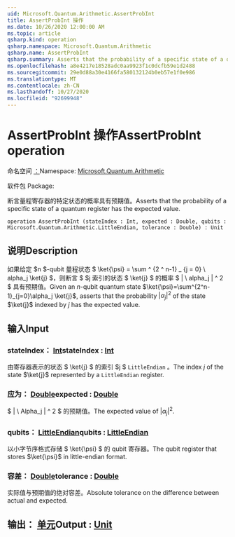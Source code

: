 ```yaml
---
uid: Microsoft.Quantum.Arithmetic.AssertProbInt
title: AssertProbInt 操作
ms.date: 10/26/2020 12:00:00 AM
ms.topic: article
qsharp.kind: operation
qsharp.namespace: Microsoft.Quantum.Arithmetic
qsharp.name: AssertProbInt
qsharp.summary: Asserts that the probability of a specific state of a quantum register has the expected value.
ms.openlocfilehash: a8e4217e18528adc0aa9923f1c0dcfb59e1d2488
ms.sourcegitcommit: 29e0d88a30e4166fa580132124b0eb57e1f0e986
ms.translationtype: MT
ms.contentlocale: zh-CN
ms.lasthandoff: 10/27/2020
ms.locfileid: "92699948"
---
```

# <a name="assertprobint-operation"></a><span data-ttu-id="e8b77-102">AssertProbInt 操作</span><span class="sxs-lookup"><span data-stu-id="e8b77-102">AssertProbInt operation</span></span>

<span data-ttu-id="e8b77-103">命名空间 [：](xref:Microsoft.Quantum.Arithmetic)</span><span class="sxs-lookup"><span data-stu-id="e8b77-103">Namespace: [Microsoft.Quantum.Arithmetic](xref:Microsoft.Quantum.Arithmetic)</span></span>

<span data-ttu-id="e8b77-104">软件包 [](https://nuget.org/packages/)</span><span class="sxs-lookup"><span data-stu-id="e8b77-104">Package: [](https://nuget.org/packages/)</span></span>


<span data-ttu-id="e8b77-105">断言量程寄存器的特定状态的概率具有预期值。</span><span class="sxs-lookup"><span data-stu-id="e8b77-105">Asserts that the probability of a specific state of a quantum register has the expected value.</span></span>

```qsharp
operation AssertProbInt (stateIndex : Int, expected : Double, qubits : Microsoft.Quantum.Arithmetic.LittleEndian, tolerance : Double) : Unit
```


## <a name="description"></a><span data-ttu-id="e8b77-106">说明</span><span class="sxs-lookup"><span data-stu-id="e8b77-106">Description</span></span>

<span data-ttu-id="e8b77-107">如果给定 $n $-qubit 量程状态 $ \ket{\psi} = \sum ^ {2 ^ n-1} _ {j = 0} \ alpha_j \ket{j} $，则断言 $ $j 索引的状态 $ \ket{j} $ 的概率 $ | \ alpha_j | ^ 2 $ 具有预期值。</span><span class="sxs-lookup"><span data-stu-id="e8b77-107">Given an $n$-qubit quantum state $\ket{\psi}=\sum^{2^n-1}_{j=0}\alpha_j \ket{j}$, asserts that the probability $|\alpha_j|^2$ of the state $\ket{j}$ indexed by $j$ has the expected value.</span></span>

## <a name="input"></a><span data-ttu-id="e8b77-108">输入</span><span class="sxs-lookup"><span data-stu-id="e8b77-108">Input</span></span>

### <a name="stateindex--int"></a><span data-ttu-id="e8b77-109">stateIndex： [Int](xref:microsoft.quantum.lang-ref.int)</span><span class="sxs-lookup"><span data-stu-id="e8b77-109">stateIndex : [Int](xref:microsoft.quantum.lang-ref.int)</span></span>

<span data-ttu-id="e8b77-110">由寄存器表示的状态 $ \ket{j} $ 的索引 $j $ `LittleEndian` 。</span><span class="sxs-lookup"><span data-stu-id="e8b77-110">The index $j$ of the state $\ket{j}$ represented by a `LittleEndian` register.</span></span>


### <a name="expected--double"></a><span data-ttu-id="e8b77-111">应为： [Double](xref:microsoft.quantum.lang-ref.double)</span><span class="sxs-lookup"><span data-stu-id="e8b77-111">expected : [Double](xref:microsoft.quantum.lang-ref.double)</span></span>

<span data-ttu-id="e8b77-112">$ | \ Alpha_j | ^ 2 $ 的预期值。</span><span class="sxs-lookup"><span data-stu-id="e8b77-112">The expected value of $|\alpha_j|^2$.</span></span>


### <a name="qubits--littleendian"></a><span data-ttu-id="e8b77-113">qubits： [LittleEndian](xref:Microsoft.Quantum.Arithmetic.LittleEndian)</span><span class="sxs-lookup"><span data-stu-id="e8b77-113">qubits : [LittleEndian](xref:Microsoft.Quantum.Arithmetic.LittleEndian)</span></span>

<span data-ttu-id="e8b77-114">以小字节序格式存储 $ \ket{\psi} $ 的 qubit 寄存器。</span><span class="sxs-lookup"><span data-stu-id="e8b77-114">The qubit register that stores $\ket{\psi}$ in little-endian format.</span></span>


### <a name="tolerance--double"></a><span data-ttu-id="e8b77-115">容差： [Double](xref:microsoft.quantum.lang-ref.double)</span><span class="sxs-lookup"><span data-stu-id="e8b77-115">tolerance : [Double](xref:microsoft.quantum.lang-ref.double)</span></span>

<span data-ttu-id="e8b77-116">实际值与预期值的绝对容差。</span><span class="sxs-lookup"><span data-stu-id="e8b77-116">Absolute tolerance on the difference between actual and expected.</span></span>



## <a name="output--unit"></a><span data-ttu-id="e8b77-117">输出： [单元](xref:microsoft.quantum.lang-ref.unit)</span><span class="sxs-lookup"><span data-stu-id="e8b77-117">Output : [Unit](xref:microsoft.quantum.lang-ref.unit)</span></span>

